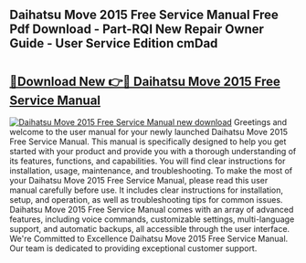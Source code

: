 ## Daihatsu Move 2015 Free Service Manual Free Pdf Download - Part-RQI New Repair Owner Guide - User Service Edition cmDad

# <h2><a href="http://bc74990.oget.top/?id=Daihatsu+Move+2015+Free+Service+Manual">🔗Download New 👉🔴 Daihatsu Move 2015 Free Service Manual</a></h2>

[![Daihatsu Move 2015 Free Service Manual new download](https://i.imgur.com/5g1atiW.png)](http://bc74990.oget.top/?id=Daihatsu+Move+2015+Free+Service+Manual)
Greetings and welcome to the user manual for your newly launched Daihatsu Move 2015 Free Service Manual. This manual is specifically designed to help you get started with your product and provide you with a thorough understanding of its features, functions, and capabilities. You will find clear instructions for installation, usage, maintenance, and troubleshooting. To make the most of your Daihatsu Move 2015 Free Service Manual, please read this user manual carefully before use. It includes clear instructions for installation, setup, and operation, as well as troubleshooting tips for common issues. Daihatsu Move 2015 Free Service Manual comes with an array of advanced features, including voice commands, customizable settings, multi-language support, and automatic backups, all accessible through the user interface. We're Committed to Excellence Daihatsu Move 2015 Free Service Manual. Our team is dedicated to providing exceptional customer support.
